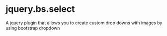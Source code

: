 jquery.bs.select
================

A jquery plugin that allows you to create custom drop downs with images by using bootstrap dropdown
